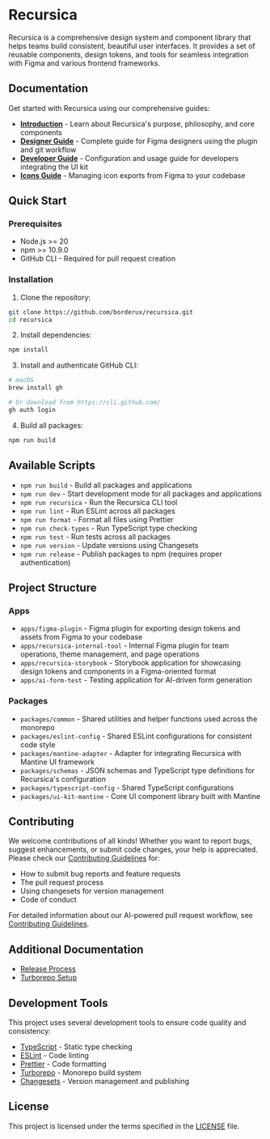 # Recursica

Recursica is a comprehensive design system and component library that helps teams build consistent, beautiful user interfaces. It provides a set of reusable components, design tokens, and tools for seamless integration with Figma and various frontend frameworks.

## Documentation

Get started with Recursica using our comprehensive guides:

- **[Introduction](docs/INTRODUCTION.md)** - Learn about Recursica's purpose, philosophy, and core components
- **[Designer Guide](docs/DESIGNER-GUIDE.md)** - Complete guide for Figma designers using the plugin and git workflow
- **[Developer Guide](docs/DEVELOPER-GUIDE.md)** - Configuration and usage guide for developers integrating the UI kit
- **[Icons Guide](docs/ICONS-GUIDE.md)** - Managing icon exports from Figma to your codebase

## Quick Start

### Prerequisites

- Node.js >= 20
- npm >= 10.9.0
- GitHub CLI - Required for pull request creation

### Installation

1. Clone the repository:

```sh
git clone https://github.com/borderux/recursica.git
cd recursica
```

2. Install dependencies:

```sh
npm install
```

3. Install and authenticate GitHub CLI:

```sh
# macOS
brew install gh

# Or download from https://cli.github.com/
gh auth login
```

4. Build all packages:

```sh
npm run build
```

## Available Scripts

- `npm run build` - Build all packages and applications
- `npm run dev` - Start development mode for all packages and applications
- `npm run recursica` - Run the Recursica CLI tool
- `npm run lint` - Run ESLint across all packages
- `npm run format` - Format all files using Prettier
- `npm run check-types` - Run TypeScript type checking
- `npm run test` - Run tests across all packages
- `npm run version` - Update versions using Changesets
- `npm run release` - Publish packages to npm (requires proper authentication)

## Project Structure

### Apps

- `apps/figma-plugin` - Figma plugin for exporting design tokens and assets from Figma to your codebase
- `apps/recursica-internal-tool` - Internal Figma plugin for team operations, theme management, and page operations
- `apps/recursica-storybook` - Storybook application for showcasing design tokens and components in a Figma-oriented format
- `apps/ai-form-test` - Testing application for AI-driven form generation

### Packages

- `packages/common` - Shared utilities and helper functions used across the monorepo
- `packages/eslint-config` - Shared ESLint configurations for consistent code style
- `packages/mantine-adapter` - Adapter for integrating Recursica with Mantine UI framework
- `packages/schemas` - JSON schemas and TypeScript type definitions for Recursica's configuration
- `packages/typescript-config` - Shared TypeScript configurations
- `packages/ui-kit-mantine` - Core UI component library built with Mantine

## Contributing

We welcome contributions of all kinds! Whether you want to report bugs, suggest enhancements, or submit code changes, your help is appreciated. Please check our [Contributing Guidelines](CONTRIBUTING.md) for:

- How to submit bug reports and feature requests
- The pull request process
- Using changesets for version management
- Code of conduct

For detailed information about our AI-powered pull request workflow, see [Contributing Guidelines](CONTRIBUTING.md).

## Additional Documentation

- [Release Process](RELEASES.md)
- [Turborepo Setup](TURBO.md)

## Development Tools

This project uses several development tools to ensure code quality and consistency:

- [TypeScript](https://www.typescriptlang.org/) - Static type checking
- [ESLint](https://eslint.org/) - Code linting
- [Prettier](https://prettier.io) - Code formatting
- [Turborepo](https://turborepo.com/) - Monorepo build system
- [Changesets](https://github.com/changesets/changesets) - Version management and publishing

## License

This project is licensed under the terms specified in the [LICENSE](LICENSE) file.
